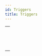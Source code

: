```yaml
---
id: Triggers
title: Triggers
---
```


|                                                                                                           |
| --------------------------------------------------------------------------------------------------------- |
| [<!-- INCLUDE #_command_.Trigger event.Syntax -->](../../commands-legacy/trigger-event.md)<br/>           |
| [<!-- INCLUDE #_command_.Trigger level.Syntax -->](../../commands-legacy/trigger-level.md)<br/>           |
| [<!-- INCLUDE #_command_.TRIGGER PROPERTIES.Syntax -->](../../commands-legacy/trigger-properties.md)<br/> |
